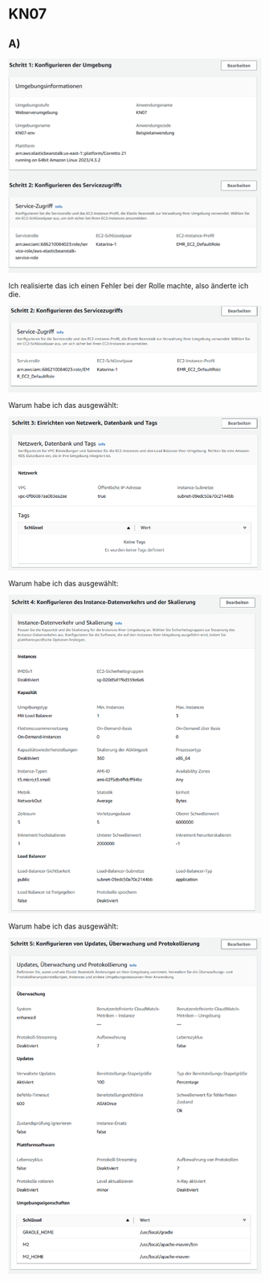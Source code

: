 # KN07

## A)

![](Screenshots/BEREICH1.png?raw=true)

Ich realisierte das ich einen Fehler bei der Rolle machte, also änderte ich die. 

![](Screenshots/BEREICH1EINHALB.png?raw=true)

Warum habe ich das ausgewählt:

![](Screenshots/BEREICH2.png?raw=true)

Warum habe ich das ausgewählt:

![](Screenshots/BEREICH3.png?raw=true)

Warum habe ich das ausgewählt:

![](Screenshots/BEREICH4.png?raw=true)
